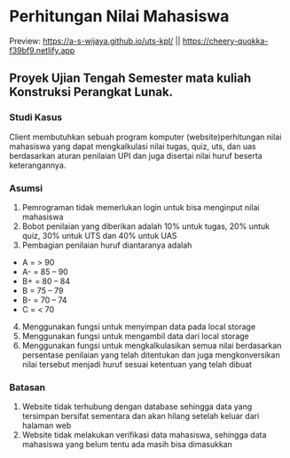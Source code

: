 # Perhitungan Nilai Mahasiswa
Preview:
https://a-s-wijaya.github.io/uts-kpl/ ||
https://cheery-quokka-f39bf9.netlify.app

## Proyek Ujian Tengah Semester mata kuliah Konstruksi Perangkat Lunak.

### Studi Kasus
Client membutuhkan sebuah program komputer (website)perhitungan nilai mahasiswa yang dapat mengkalkulasi nilai tugas, quiz, uts, dan uas berdasarkan aturan penilaian UPI dan juga disertai nilai huruf beserta keterangannya. 

### Asumsi
1. Pemrograman tidak memerlukan login untuk bisa menginput nilai mahasiswa
2. Bobot penilaian yang diberikan adalah 10% untuk tugas, 20% untuk quiz, 30% untuk UTS dan 40% untuk UAS
3. Pembagian penilaian huruf diantaranya adalah
  * A = > 90
  * A- = 85 – 90
  * B+ = 80 – 84
  * B = 75 – 79
  * B- = 70 – 74
  * C = < 70
4. Menggunakan fungsi untuk menyimpan data pada local storage
5. Menggunakan fungsi untuk mengambil data dari local storage
6. Menggunakan fungsi untuk mengkalkulasikan semua nilai berdasarkan persentase penilaian yang telah ditentukan dan juga mengkonversikan nilai tersebut menjadi huruf sesuai ketentuan yang telah dibuat

### Batasan
1. Website tidak terhubung dengan database sehingga data yang tersimpan bersifat sementara dan akan hilang setelah keluar dari halaman web
2. Website tidak melakukan verifikasi data mahasiswa, sehingga data mahasiswa yang belum tentu ada masih bisa dimasukkan
